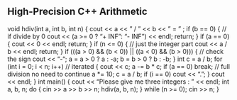 ## High-Precision C++ Arithmetic

void hdiv(int a, int b, int n)
{
    cout << a << ” / ” << b << ” = ” ;
    if (b == 0) { // if divide by 0 
        cout << (a >= 0 ? “+ INF”: “- INF”) << endl;
        return;
    }
    if (a == 0) {
        cout << 0 << endl;
        return;
    }
    if (n <= 0) { // just the integer part
        cout << a / b << endl;
        return;
    }
    if (((a > 0) && (b < 0))
        || ((a < 0) && (b > 0))) { // check the sign
        cout << “-“;
        a = a > 0 ? a : -a;
        b = b > 0 ? b : -b;
    }
    int c = a / b;
    for (int i = 0; i < n; i++) // iterated
    {
        cout << c;
        a -= b * c;
        if (a == 0)
            break; // full division no need to continue
        a *= 10;
        c = a / b;
        if (i == 0)
            cout << “.”;
    }
    cout << endl;
}
int main()
{
    cout << “Please give me three integers : ” << endl;
    int a, b, n;
    do {
        cin >> a >> b >> n;
        hdiv(a, b, n);
    } while (n >= 0);
    cin >> n;
}

